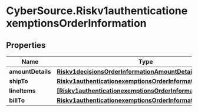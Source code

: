 # CyberSource.Riskv1authenticationexemptionsOrderInformation

## Properties
Name | Type | Description | Notes
------------ | ------------- | ------------- | -------------
**amountDetails** | [**Riskv1decisionsOrderInformationAmountDetails**](Riskv1decisionsOrderInformationAmountDetails.md) |  | [optional] 
**shipTo** | [**Riskv1authenticationexemptionsOrderInformationShipTo**](Riskv1authenticationexemptionsOrderInformationShipTo.md) |  | [optional] 
**lineItems** | [**[Riskv1authenticationexemptionsOrderInformationLineItems]**](Riskv1authenticationexemptionsOrderInformationLineItems.md) |  | [optional] 
**billTo** | [**Riskv1authenticationexemptionsOrderInformationBillTo**](Riskv1authenticationexemptionsOrderInformationBillTo.md) |  | [optional] 


